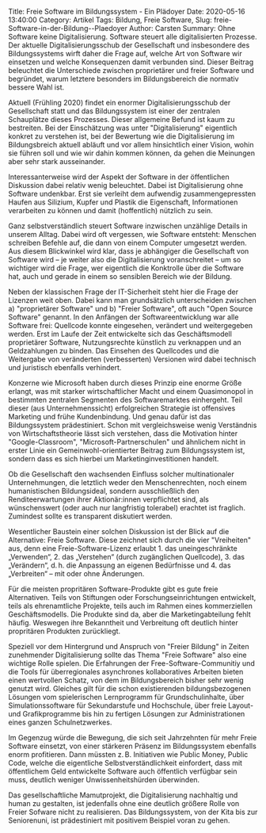 Title: Freie Software im Bildungssystem - Ein Plädoyer
Date: 2020-05-16 13:40:00
Category: Artikel
Tags: Bildung, Freie Software,
Slug: freie-Software-in-der-Bildung--Plaedoyer
Author: Carsten
Summary: Ohne Software keine Digitalisierung. Software steuert alle digitalisierten Prozesse. Der aktuelle Digitalisierungsschub der Gesellschaft und insbesondere des Bildungssystems wirft daher die Frage auf, welche Art von Software wir einsetzen und welche Konsequenzen damit verbunden sind. Dieser Beitrag beleuchtet die Unterschiede zwischen proprietärer und freier Software und begründet, warum letztere besonders im Bildungsbereich die normativ bessere Wahl ist.

Aktuell (Frühling 2020) findet ein enormer Digitalisierungsschub der Gesellschaft statt und das Bildungssystem ist einer der zentralen Schauplätze dieses Prozesses. Dieser allgemeine Befund ist kaum zu bestreiten. Bei der Einschätzung was unter "Digitalisierung" eigentlich konkret zu verstehen ist, bei der Bewertung wie die Digitalisierung im Bildungsbreich aktuell abläuft und vor allem hinsichtlich einer Vision, wohin sie führen soll und wie wir dahin kommen können, da gehen die Meinungen aber sehr stark ausseinander.

Interessanterweise wird der Aspekt der Software in der öffentlichen Diskussion dabei relativ wenig beleuchtet. Dabei ist Digitalisierung ohne Software undenkbar. Erst sie verleiht dem aufwendig zusammengepressten Haufen aus Silizium, Kupfer und Plastik die Eigenschaft, Informationen verarbeiten zu können und damit (hoffentlich) nützlich zu sein.

Ganz selbstverständlich steuert Software inzwischen unzählige Details in unserem Alltag. Dabei wird oft vergessen, wie Software entsteht: Menschen schreiben Befehle auf, die dann von einem Computer umgesetzt werden. Aus diesem Blickwinkel wird klar, dass je abhängiger die Gesellschaft von Software wird – je weiter also die Digitalisierung voranschreitet – um so wichtiger wird die Frage, wer eigentlich die Konktrolle über die Software hat, auch und gerade in einem so sensiblen Bereich wie der Bildung.

Neben der klassischen Frage der IT-Sicherheit steht hier die Frage der Lizenzen weit oben. Dabei kann man grundsätzlich unterscheiden zwischen a) "proprietärer Software" und b) "Freier Software", oft auch "Open Source Software" genannt. In den Anfängen der Softwareentwicklung war alle Software frei: Quellcode konnte eingesehen, verändert und weitergegeben werden. Erst im Laufe der Zeit entwickelte sich das Geschäftsmodell proprietärer Software, Nutzungsrechte künstlich zu verknappen und an Geldzahlungen zu binden. Das Einsehen des Quellcodes und die Weitergabe von veränderten (verbesserten) Versionen wird dabei technisch und juristisch ebenfalls verhindert.

Konzerne wie Microsoft haben durch dieses Prinzip eine enorme Größe erlangt, was mit starker wirtschaftlicher Macht und einem Quasimonopol in bestimmten zentralen Segmenten des Softwaremarktes einhergeht. Teil dieser (aus Unternehmenssicht) erfolgreichen Strategie ist offensives Marketing und frühe Kundenbindung. Und genau dafür ist das Bildungssystem prädestiniert. Schon mit vergleichsweise wenig Verständnis von Wirtschaftstheorie lässt sich verstehen, dass die Motivation hinter "Google-Classroom", "Microsoft-Partnerschulen" und ähnlichem nicht in erster Linie ein Gemeinwohl-orientierter Beitrag zum Bildungssystem ist, sondern dass es sich hierbei um Marketinginvestitionen handelt.

Ob die Gesellschaft den wachsenden Einfluss solcher multinationaler Unternehmungen, die letztlich weder den Menschenrechten, noch einem humanistischen Bildungsideal, sondern ausschließlich den Renditeerwartungen ihrer Aktionär:innen verpflichtet sind, als wünschenswert (oder auch nur langfristig tolerabel) erachtet ist fraglich. Zumindest sollte es transparent diskutiert werden.

Wesentlicher Baustein einer solchen Diskussion ist der Blick auf die Alternative: Freie Software. Diese zeichnet sich durch die vier "Vreiheiten" aus, denn eine Freie-Software-Lizenz erlaubt 1. das uneingeschränkte „Verwenden“, 2. das „Verstehen“ (durch zugänglichen Quellcode), 3. das „Verändern“, d.&thinsp;h. die Anpassung an eigenen Bedürfnisse und 4. das „Verbreiten“ – mit oder ohne Änderungen.

Für die meisten propritären Software-Produkte gibt es gute freie Alternativen. Teils von Stiftungen oder Forschungseinrichtungen entwickelt, teils als ehrenamtliche Projekte, teils auch im Rahmen eines kommerziellen Geschäftsmodells. Die Produkte sind da, aber die Marketingabteilung fehlt häufig. Weswegen ihre Bekanntheit und Verbreitung oft deutlich hinter propritären Produkten zurückliegt.

Speziell vor dem Hintergrund und Anspruch von "Freier Bildung" in Zeiten zunehmender Digitalisierung sollte das Thema "Freie Software" also eine wichtige Rolle spielen. Die Erfahrungen der Free-Software-Communitiy und die Tools für überregionales asynchrones kollaboratives Arbeiten bieten einen wertvollen Schatz, von dem im Bildungsbereich bisher sehr wenig genutzt wird. Gleiches gilt für die schon existierenden bildungsbezogenen Lösungen vom spielerischen Lernprogramm für Grundschulinhalte, über Simulationssoftware für Sekundarstufe und Hochschule, über freie Layout- und Grafikprogramme bis hin zu fertigen Lösungen zur Administrationen eines ganzen Schulnetzwerkes.

Im Gegenzug würde die Bewegung, die sich seit Jahrzehnten für mehr Freie Software einsetzt, von einer stärkeren Präsenz im Bildungssystem ebenfalls enorm profitieren. Dann müssten z.&thinsp;B. Initiativen wie Public Money, Public Code, welche die eigentliche Selbstverständlichkeit einfordert, dass mit öffentlichem Geld entwickelte Software auch öffentlich verfügbar sein muss, deutlich weniger Unwissenheitshürden überwinden.

Das gesellschaftliche Mamutprojekt, die Digitalisierung nachhaltig und human zu gestalten, ist jedenfalls ohne eine deutlich größere Rolle von Freier Sofware nicht zu realisieren. Das Bildungssystem, von der Kita bis zur Seniorenuni, ist prädestiniert mit positivem Beispiel voran zu gehen.
